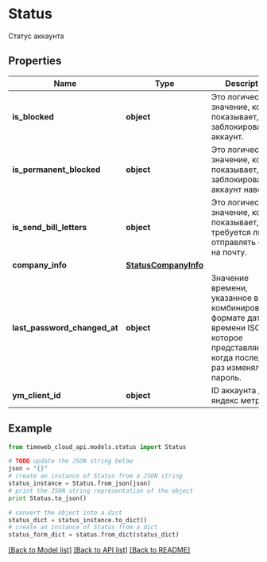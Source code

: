 # Status

Статус аккаунта

## Properties
Name | Type | Description | Notes
------------ | ------------- | ------------- | -------------
**is_blocked** | **object** | Это логическое значение, которое показывает, заблокирован ли аккаунт. | 
**is_permanent_blocked** | **object** | Это логическое значение, которое показывает, заблокирован ли аккаунт навсегда. | 
**is_send_bill_letters** | **object** | Это логическое значение, которое показывает, требуется ли отправлять счета на почту. | 
**company_info** | [**StatusCompanyInfo**](StatusCompanyInfo.md) |  | 
**last_password_changed_at** | **object** | Значение времени, указанное в комбинированном формате даты и времени ISO8601, которое представляет, когда последний раз изменялся пароль. | 
**ym_client_id** | **object** | ID аккаунта для яндекс метрики. | 

## Example

```python
from timeweb_cloud_api.models.status import Status

# TODO update the JSON string below
json = "{}"
# create an instance of Status from a JSON string
status_instance = Status.from_json(json)
# print the JSON string representation of the object
print Status.to_json()

# convert the object into a dict
status_dict = status_instance.to_dict()
# create an instance of Status from a dict
status_form_dict = status.from_dict(status_dict)
```
[[Back to Model list]](../README.md#documentation-for-models) [[Back to API list]](../README.md#documentation-for-api-endpoints) [[Back to README]](../README.md)


